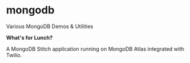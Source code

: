 # mongodb
Various MongoDB Demos &amp; Utilities

<b>What's for Lunch?</b>

A MongoDB Stitch application running on MongoDB Atlas integrated with Twilio.

